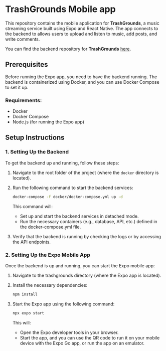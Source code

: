 # TrashGrounds Mobile app

This repository contains the mobile application for **TrashGrounds**, a music streaming service built using Expo and React Native. The app connects to the backend to allows users to upload and listen to music, add posts, and write comments.

You can find the backend repository for **TrashGrounds** [here](https://github.com/W1ngshot/TrashGrounds.Microservices).

## Prerequisites

Before running the Expo app, you need to have the backend running. The backend is containerized using Docker, and you can use Docker Compose to set it up.

### Requirements:
- Docker
- Docker Compose
- Node.js (for running the Expo app)

## Setup Instructions

### 1. Setting Up the Backend

To get the backend up and running, follow these steps:

1. Navigate to the root folder of the project (where the `docker` directory is located).
2. Run the following command to start the backend services:

   ```bash
   docker-compose -f docker/docker-compose.yml up -d
   ```

   This command will:
   - Set up and start the backend services in detached mode.
   - Run the necessary containers (e.g., database, API, etc.) defined in the docker-compose.yml  file.

3. Verify that the backend is running by checking the logs or by accessing the API endpoints.

### 2. Setting Up the Expo Mobile App

Once the backend is up and running, you can start the Expo mobile app:

1. Navigate to the trashgrounds directory (where the Expo app is located).
2. Install the necessary dependencies:

   ```bash
   npm install
   ```

3. Start the Expo app using the following command:

   ```bash
   npx expo start
   ```

   This will:
   - Open the Expo developer tools in your browser.
   - Start the app, and you can use the QR code to run it on your mobile device with the Expo Go app, or run the app on an emulator.
